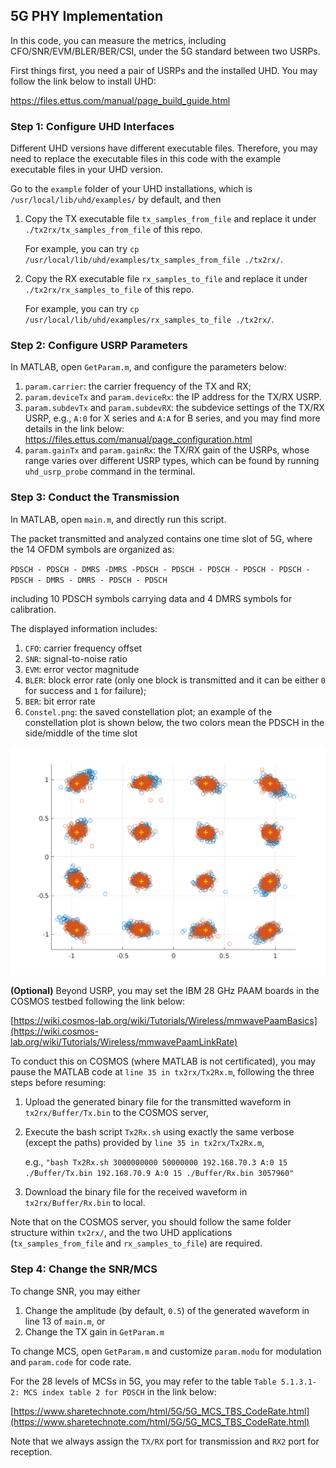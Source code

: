 ## 5G PHY Implementation

In this code, you can measure the metrics, including CFO/SNR/EVM/BLER/BER/CSI, under the 5G standard between two USRPs.

First things first, you need a pair of USRPs and the installed UHD. You may follow the link below to install UHD:

https://files.ettus.com/manual/page_build_guide.html

### Step 1: Configure UHD Interfaces

Different UHD versions have different executable files. Therefore, you may need to replace the executable files in this code with the example executable files in your UHD version.

Go to the `example` folder of your UHD installations, which is `/usr/local/lib/uhd/examples/` by default, and then

1. Copy the TX executable file `tx_samples_from_file` and replace it under `./tx2rx/tx_samples_from_file` of this repo.
   
   For example, you can try `cp /usr/local/lib/uhd/examples/tx_samples_from_file ./tx2rx/`.
   
2. Copy the RX executable file `rx_samples_to_file` and replace it under `./tx2rx/rx_samples_to_file` of this repo.
   
   For example, you can try `cp /usr/local/lib/uhd/examples/rx_samples_to_file ./tx2rx/`.

### Step 2: Configure USRP Parameters

In MATLAB, open `GetParam.m`, and configure the parameters below:

1. `param.carrier`: the carrier frequency of the TX and RX;
2. `param.deviceTx` and `param.deviceRx`: the IP address for the TX/RX USRP.
3. `param.subdevTx` and `param.subdevRX`: the subdevice settings of the TX/RX USRP, e.g., `A:0` for X series and `A:A` for B series, and you may find more details in the link below:
   https://files.ettus.com/manual/page_configuration.html
4. `param.gainTx` and `param.gainRx`: the TX/RX gain of the USRPs, whose range varies over different USRP types, which can be found by running `uhd_usrp_probe` command in the terminal.

### Step 3: Conduct the Transmission

In MATLAB, open `main.m`, and directly run this script.

The packet transmitted and analyzed contains one time slot of 5G, where the 14 OFDM symbols are organized as:

`PDSCH - PDSCH - DMRS -DMRS -PDSCH - PDSCH - PDSCH - PDSCH - PDSCH - PDSCH - DMRS - DMRS - PDSCH - PDSCH`

including 10 PDSCH symbols carrying data and 4 DMRS symbols for calibration.

The displayed information includes:
1. `CFO`: carrier frequency offset
2. `SNR`: signal-to-noise ratio
3. `EVM`: error vector magnitude
4. `BLER`: block error rate (only one block is transmitted and it can be either `0` for success and `1` for failure);
5. `BER`: bit error rate
6. `Constel.png`: the saved constellation plot; an example of the constellation plot is shown below, the two colors mean the PDSCH in the side/middle of the time slot

![alt text](./Constel.png)


**(Optional)** 
Beyond USRP, you may set the IBM 28 GHz PAAM boards in the COSMOS testbed following the link below:

[https://wiki.cosmos-lab.org/wiki/Tutorials/Wireless/mmwavePaamBasics](https://wiki.cosmos-lab.org/wiki/Tutorials/Wireless/mmwavePaamLinkRate)

To conduct this on COSMOS (where MATLAB is not certificated), you may pause the MATLAB code at `line 35 in tx2rx/Tx2Rx.m`, following the three steps before resuming:
1. Upload the generated binary file for the transmitted waveform in `tx2rx/Buffer/Tx.bin` to the COSMOS server,
2. Execute the bash script `Tx2Rx.sh` using exactly the same verbose (except the paths) provided by `line 35 in tx2rx/Tx2Rx.m`,

   e.g., `"bash Tx2Rx.sh 3000000000 50000000 192.168.70.3 A:0 15 ./Buffer/Tx.bin 192.168.70.9 A:0 15 ./Buffer/Rx.bin 3057960"`
4. Download the binary file for the received waveform in `tx2rx/Buffer/Rx.bin` to local.

Note that on the COSMOS server, you should follow the same folder structure within `tx2rx/`, and the two UHD applications (`tx_samples_from_file` and `rx_samples_to_file`) are required.

### Step 4: Change the SNR/MCS

To change SNR, you may either
1. Change the amplitude (by default, `0.5`) of the generated waveform in line 13 of `main.m`, or
2. Change the TX gain in `GetParam.m`

To change MCS, open `GetParam.m` and customize `param.modu` for modulation and `param.code` for code rate.

For the 28 levels of MCSs in 5G, you may refer to the table `Table 5.1.3.1-2: MCS index table 2 for PDSCH` in the link below:

[https://www.sharetechnote.com/html/5G/5G_MCS_TBS_CodeRate.html](https://www.sharetechnote.com/html/5G/5G_MCS_TBS_CodeRate.html)

Note that we always assign the `TX/RX` port for transmission and `RX2` port for reception.
